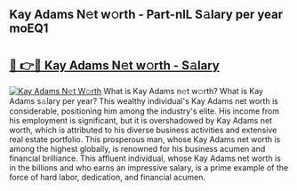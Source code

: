 ## Kay Adams N𝚎t w𝚘rth - Part-nlL S𝚊lary per year moEQ1

# <h2><a href="http://gc46zgz.nevu.top/?p=Kay+Adams">🔗 👉🔴 Kay Adams N𝚎t w𝚘rth - S𝚊lary</a></h2>

[![Kay Adams N𝚎t W𝚘rth](https://i.imgur.com/Oavwk0R.jpeg)](http://gc46zgz.nevu.top/?p=Kay+Adams)
What is Kay Adams n𝚎t w𝚘rth? What is Kay Adams s𝚊lary per year?
This wealthy individual's Kay Adams net worth is considerable, positioning him among the industry's elite. His income from his employment is significant, but it is overshadowed by Kay Adams net worth, which is attributed to his diverse business activities and extensive real estate portfolio. This prosperous man, whose Kay Adams net worth is among the highest globally, is renowned for his business acumen and financial brilliance. This affluent individual, whose Kay Adams net worth is in the billions and who earns an impressive salary, is a prime example of the force of hard labor, dedication, and financial acumen.

